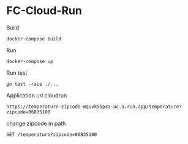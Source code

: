 # FC-Cloud-Run

Build
```shell
docker-compose build
```
Run
```shell
docker-compose up
```

Run test
```shell
go test -race ./...
```

Application url cloudrun

```
https://temperature-zipcode-mquvk55p3a-uc.a.run.app/temperature?zipcode=06835100
```
change zipcode in path
```
GET /temperature?zipcode=06835100
```